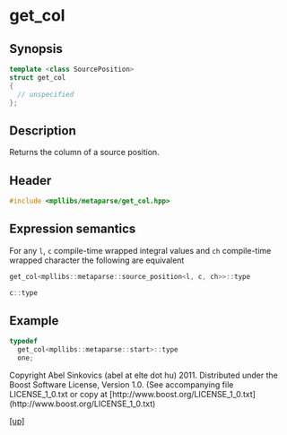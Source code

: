 # get_col

## Synopsis

```cpp
template <class SourcePosition>
struct get_col
{
  // unspecified
};
```

## Description

Returns the column of a source position.

## Header

```cpp
#include <mpllibs/metaparse/get_col.hpp>
```

## Expression semantics

For any `l`, `c` compile-time wrapped integral values and `ch` compile-time
wrapped character the following are equivalent

```cpp
get_col<mpllibs::metaparse::source_position<l, c, ch>>::type

c::type
```

## Example

```cpp
typedef
  get_col<mpllibs::metaparse::start>::type
  one;
```

<p class="copyright">
Copyright Abel Sinkovics (abel at elte dot hu) 2011.
Distributed under the Boost Software License, Version 1.0.
(See accompanying file LICENSE_1_0.txt or copy at
[http://www.boost.org/LICENSE_1_0.txt](http://www.boost.org/LICENSE_1_0.txt)
</p>

[[up]](reference.html)



